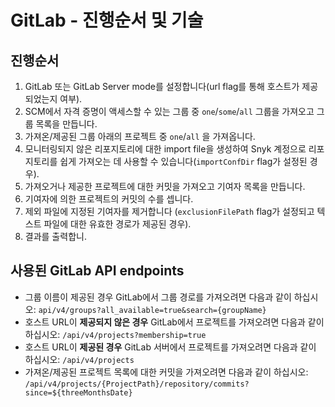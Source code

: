 # GitLab - 진행순서 및 기술

## 진행순서 <a href="#flow" id="flow"></a>

1. GitLab 또는 GitLab Server mode를 설정합니다(url flag를 통해 호스트가 제공되었는지 여부).
2. SCM에서 자격 증명이 액세스할 수 있는 그룹 중 `one`/`some`/`all` 그룹을 가져오고 그룹 목록을 만듭니다.
3. 가져온/제공된 그룹 아래의 프로젝트 중 `one`/`all` 을 가져옵니다.
4. 모니터링되지 않은 리포지토리에 대한 import file을 생성하여 Snyk 계정으로 리포지토리를 쉽게 가져오는 데 사용할 수 있습니다(`importConfDir` flag가 설정된 경우).
5. 가져오거나 제공한 프로젝트에 대한 커밋을 가져오고 기여자 목록을 만듭니다.
6. 기여자에 의한 프로젝트의 커밋의 수를 셉니다.
7. 제외 파일에 지정된 기여자를 제거합니다 (`exclusionFilePath` flag가 설정되고 텍스트 파일에 대한 유효한 경로가 제공된 경우).
8. 결과를 출력합니.

## 사용된 GitLab API endpoints <a href="#bitbucket-cloud-api-endpoints-used" id="bitbucket-cloud-api-endpoints-used"></a>

* 그룹 이름이 제공된 경우 GitLab에서 그룹 경로를 가져오려면 다음과 같이 하십시오: `api/v4/groups?all_available=true&search={groupName}`
* 호스트 URL이 **제공되지 않은 경우** GitLab에서 프로젝트를 가져오려면 다음과 같이 하십시오: `/api/v4/projects?membership=true`
* 호스트 URL이 **제공된 경우** GitLab 서버에서 프로젝트를 가져오려면 다음과 같이 하십시오: `/api/v4/projects`
* 가져온/제공된 프로젝트 목록에 대한 커밋을 가져오려면 다음과 같이 하십시오: `/api/v4/projects/{ProjectPath}/repository/commits?since=${threeMonthsDate}`
